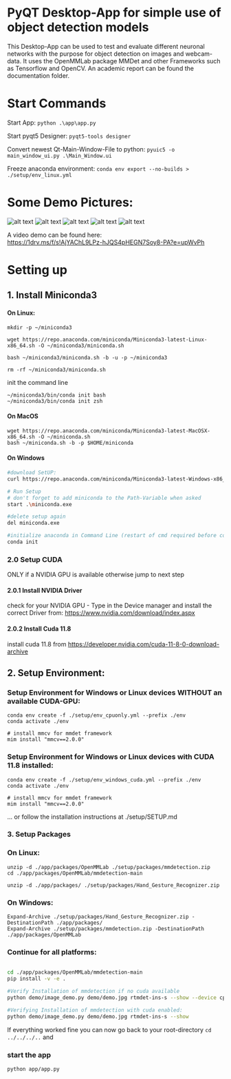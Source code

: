 # PyQT Desktop-App for simple use of object detection models

This Desktop-App can be used to test and evaluate different neuronal networks with the purpose for object detection on images and webcam-data.
It uses the OpenMMLab package MMDet and other Frameworks such as Tensorflow and OpenCV. 
An academic report can be found the documentation folder. 

# Start Commands
Start App: 
`python .\app\app.py`

Start pyqt5 Designer:
`pyqt5-tools designer`

Convert newest Qt-Main-Window-File to python:
`pyuic5 -o main_window_ui.py .\Main_Window.ui`
  
Freeze anaconda environment:
`conda env export --no-builds > ./setup/env_linux.yml`

# Some Demo Pictures: 

![alt text](documentation/runtime-pictures/ImageDetection-1.png)
![alt text](documentation/runtime-pictures/ImageDetection-FileDialog.png)
![alt text](documentation/runtime-pictures/results-2.png)
![alt text](documentation/runtime-pictures/WebcamDetection-2.png)
![alt text](documentation/runtime-pictures/WebcamDetection-TechVidvan.png)

A video demo can be found here:   
https://1drv.ms/f/s!AjYAChL9LPz-hJQS4pHEGN7Soy8-PA?e=upWvPh 

# Setting up
## 1. Install Miniconda3
#### On Linux: 
```
mkdir -p ~/miniconda3

wget https://repo.anaconda.com/miniconda/Miniconda3-latest-Linux-x86_64.sh -O ~/miniconda3/miniconda.sh

bash ~/miniconda3/miniconda.sh -b -u -p ~/miniconda3

rm -rf ~/miniconda3/miniconda.sh
````
init the command line
```
~/miniconda3/bin/conda init bash
~/miniconda3/bin/conda init zsh
```
#### On MacOS 
```
wget https://repo.anaconda.com/miniconda/Miniconda3-latest-MacOSX-x86_64.sh -O ~/miniconda.sh
bash ~/miniconda.sh -b -p $HOME/miniconda
```
#### On Windows

```bash
#download SetUP:
curl https://repo.anaconda.com/miniconda/Miniconda3-latest-Windows-x86_64.exe -o miniconda.exe

# Run Setup
# don't forget to add miniconda to the Path-Variable when asked
start .\miniconda.exe

#delete setup again
del miniconda.exe

#initialize anaconda in Command Line (restart of cmd required before conda command is available) 
conda init
```
### 2.0 Setup CUDA
ONLY if a NVIDIA GPU is available otherwise jump to next step  
#### 2.0.1 Install NVIDIA Driver
check for your NVIDIA GPU - Type in the Device manager and install the correct Driver from: https://www.nvidia.com/download/index.aspx  
#### 2.0.2 Install Cuda 11.8
install cuda 11.8 from https://developer.nvidia.com/cuda-11-8-0-download-archive

## 2. Setup Environment: 
### Setup Environment for Windows or Linux devices WITHOUT an available CUDA-GPU:
```
conda env create -f ./setup/env_cpuonly.yml --prefix ./env
conda activate ./env

# install mmcv for mmdet framework
mim install "mmcv==2.0.0"
```

### Setup Environment for Windows or Linux devices with CUDA 11.8 installed:
```
conda env create -f ./setup/env_windows_cuda.yml --prefix ./env
conda activate ./env

# install mmcv for mmdet framework
mim install "mmcv==2.0.0"
```

... or follow the installation instructions at ./setup/SETUP.md

### 3. Setup Packages
### On Linux: 
```
unzip -d ./app/packages/OpenMMLab ./setup/packages/mmdetection.zip
cd ./app/packages/OpenMMLab/mmdetection-main

unzip -d ./app/packages/ ./setup/packages/Hand_Gesture_Recognizer.zip
```
### On Windows: 
```
Expand-Archive ./setup/packages/Hand_Gesture_Recognizer.zip -DestinationPath ./app/packages/
Expand-Archive ./setup/packages/mmdetection.zip -DestinationPath ./app/packages/OpenMMLab
```
### Continue for all platforms: 
```bash

cd ./app/packages/OpenMMLab/mmdetection-main
pip install -v -e .

#Verify Installation of mmdetection if no cuda available
python demo/image_demo.py demo/demo.jpg rtmdet-ins-s --show --device cpu

#Verifying Installation of mmdetection with cuda enabled:
python demo/image_demo.py demo/demo.jpg rtmdet-ins-s --show
```

If everything worked fine you can now go back to your root-directory 
`cd ../../../..` and

### start the app 
`python app/app.py`


